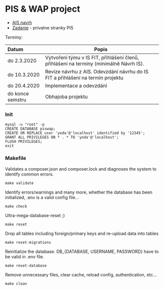 # PIS & WAP project
 - [AIS navrh](AIS_materials/doc.pdf "ais_navrh")
 - [Zadanie](https://www.fit.vutbr.cz/study/courses/PIS/private/cviceni/projekt.html.cs "zadanie") - privatne stranky PIS


Terminy:


| Datum            | Popis |
|:-----------------|-------|
| do 2.3.2020      | Vytvoření týmu v IS FIT, přihlášení členů, přihlášení na termíny (minimálně Návrh IS). |
| do 10.3.2020     | Revize návrhu z AIS. Odevzdání návrhu do IS FIT a přihlášení na termín projektu |
| do 20.4.2020     | Implementace a odevzdání |
| do konce semstru | Obhajoba projektu | 

### Init

```
mysql -u "root" -p
CREATE DATABASE piswap;
CREATE OR REPLACE user 'yoda'@'localhost' identified by '12345';
GRANT ALL PRIVILEGES ON * . * TO 'yoda'@'localhost';
FLUSH PRIVILEGES;
exit
```

### Makefile

Validates a composer.json and composer.lock and diagnoses the system to identify common errors.
```
make validate
```

Identify errors/warnings and many more, whether the database has been initialized, .env is a valid config file...
```
make check
```

Ultra-mega-database-reset ;)
```
make reset
```

Drop all tables including foreign/primary keys and re-upload data into tables
```
make reset-migrations
```

Reinitialize the database. DB_{DATABASE, USERNAME, PASSWORD} have to be valid in .env file.
```
make reset-database
```

Remove unnecessary files, clear cache, reload config, authentication, etc...
```
make clean
```
